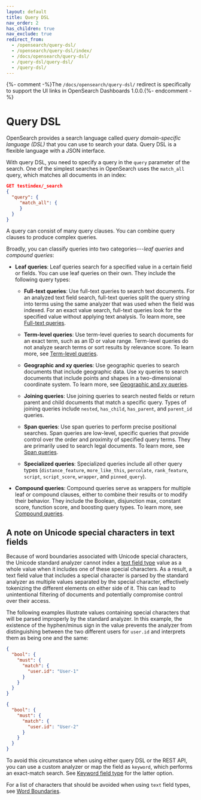 ```yaml
---
layout: default
title: Query DSL
nav_order: 2
has_children: true
nav_exclude: true
redirect_from:
  - /opensearch/query-dsl/
  - /opensearch/query-dsl/index/
  - /docs/opensearch/query-dsl/
  - /query-dsl/query-dsl/
  - /query-dsl/
---
```


{%- comment -%}The `/docs/opensearch/query-dsl/` redirect is specifically to support the UI links in OpenSearch Dashboards 1.0.0.{%- endcomment -%}

# Query DSL

OpenSearch provides a search language called *query domain-specific language (DSL)* that you can use to search your data. Query DSL is a flexible language with a JSON interface.

With query DSL, you need to specify a query in the `query` parameter of the search. One of the simplest searches in OpenSearch uses the `match_all` query, which matches all documents in an index:

```json
GET testindex/_search
{
  "query": {
     "match_all": { 
     }
  }
}
```

A query can consist of many query clauses. You can combine query clauses to produce complex queries. 

Broadly, you can classify queries into two categories---*leaf queries* and *compound queries*:

- **Leaf queries**: Leaf queries search for a specified value in a certain field or fields. You can use leaf queries on their own. They include the following query types:

    - **Full-text queries**: Use full-text queries to search text documents. For an analyzed text field search, full-text queries split the query string into terms using the same analyzer that was used when the field was indexed. For an exact value search, full-text queries look for the specified value without applying text analysis. To learn more, see [Full-text queries]({{site.url}}{{site.baseurl}}/opensearch/query-dsl/full-text/index/).

    - **Term-level queries**: Use term-level queries to search documents for an exact term, such as an ID or value range. Term-level queries do not analyze search terms or sort results by relevance score. To learn more, see [Term-level queries]({{site.url}}{{site.baseurl}}/opensearch/query-dsl/term/).

    - **Geographic and xy queries**: Use geographic queries to search documents that include geographic data. Use xy queries to search documents that include points and shapes in a two-dimensional coordinate system. To learn more, see [Geographic and xy queries]({{site.url}}{{site.baseurl}}/opensearch/query-dsl/geo-and-xy/index).

    - **Joining queries**: Use joining queries to search nested fields or return parent and child documents that match a specific query. Types of joining queries include `nested`, `has_child`, `has_parent`, and `parent_id` queries.

    - **Span queries**: Use span queries to perform precise positional searches. Span queries are low-level, specific queries that provide control over the order and proximity of specified query terms. They are primarily used to search legal documents. To learn more, see [Span queries]({{site.url}}{{site.baseurl}}/opensearch/query-dsl/span-query/).

    - **Specialized queries**: Specialized queries include all other query types (`distance_feature`, `more_like_this`, `percolate`, `rank_feature`, `script`, `script_score`, `wrapper`, and `pinned_query`).

- **Compound queries**: Compound queries serve as wrappers for multiple leaf or compound clauses, either to combine their results or to modify their behavior. They include the Boolean, disjunction max, constant score, function score, and boosting query types. To learn more, see [Compound queries]({{site.url}}{{site.baseurl}}/opensearch/query-dsl/compound/index/).

## A note on Unicode special characters in text fields

Because of word boundaries associated with Unicode special characters, the Unicode standard analyzer cannot index a [text field type]({{site.url}}{{site.baseurl}}/opensearch/supported-field-types/text/) value as a whole value when it includes one of these special characters. As a result, a text field value that includes a special character is parsed by the standard analyzer as multiple values separated by the special character, effectively tokenizing the different elements on either side of it. This can lead to unintentional filtering of documents and potentially compromise control over their access. 

The following examples illustrate values containing special characters that will be parsed improperly by the standard analyzer. In this example, the existence of the hyphen/minus sign in the value prevents the analyzer from distinguishing between the two different users for `user.id` and interprets them as being one and the same:

```json
{
  "bool": {
    "must": {
      "match": {
        "user.id": "User-1"
      }
    }
  }
}
```

```json
{
  "bool": {
    "must": {
      "match": {
        "user.id": "User-2"
      }
    }
  }
}
```

To avoid this circumstance when using either query DSL or the REST API, you can use a custom analyzer or map the field as `keyword`, which performs an exact-match search. See [Keyword field type]({{site.url}}{{site.baseurl}}/opensearch/supported-field-types/keyword/) for the latter option.

For a list of characters that should be avoided when using `text` field types, see [Word Boundaries](https://unicode.org/reports/tr29/#Word_Boundaries).